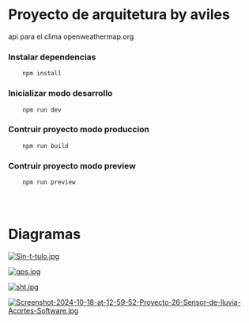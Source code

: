 
# Proyecto de arquitetura  by aviles
api para el clima openweathermap.org



### Instalar dependencias
```shell
    npm install
```


### Inicializar modo desarrollo
```shell
    npm run dev
```

### Contruir proyecto modo produccion
```shell
    npm run build
```

### Contruir proyecto modo preview
```shell
    npm run preview
    
    
  
```

# Diagramas 

[![Sin-t-tulo.jpg](https://i.postimg.cc/cJQBZ4c5/Sin-t-tulo.jpg)](https://postimg.cc/wtjmQzZh)

[![gps.jpg](https://i.postimg.cc/050zdKtN/gps.jpg)](https://postimg.cc/bddYqrfX)

[![sht.jpg](https://i.postimg.cc/hvbGP6Yn/sht.jpg)](https://postimg.cc/SYR4gTq1)

[![Screenshot-2024-10-18-at-12-59-52-Proyecto-26-Sensor-de-lluvia-Acortes-Software.jpg](https://i.postimg.cc/3xyHtzZw/Screenshot-2024-10-18-at-12-59-52-Proyecto-26-Sensor-de-lluvia-Acortes-Software.jpg)](https://postimg.cc/4YTMdLqC)